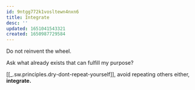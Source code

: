 ```yaml
---
id: 9ntgg772k1vosltewn4nxn6
title: Integrate
desc: ''
updated: 1651041543321
created: 1650987729584
---
```


Do not reinvent the wheel.

Ask what already exists that can fulfill my purpose?

[[_.sw.principles.dry-dont-repeat-yourself]], avoid repeating others either, **integrate.** 
